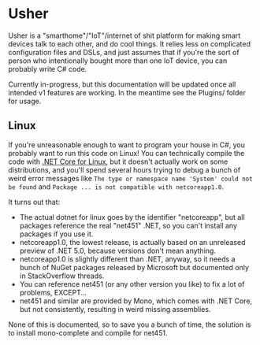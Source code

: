 # Usher
Usher is a "smarthome"/"IoT"/internet of shit platform for making smart devices talk to each other, and do cool things.
It relies less on complicated configuration files and DSLs, and just assumes that if you're the sort of person who
intentionally bought more than one IoT device, you can probably write C# code.

Currently in-progress, but this documentation will be updated once all intended v1 features are working. In the
meantime see the Plugins/ folder for usage.

## Linux

If you're unreasonable enough to want to program your house in C#, you probably want to run this code on Linux! You can
technically compile the code with [.NET Core for Linux](https://www.microsoft.com/net/core#linuxredhat), but it doesn't
actually work on some distributions, and you'll spend several hours trying to debug a bunch of weird error messages
like `The type or namespace name 'System' could not be found` and `Package ... is not compatible with netcoreapp1.0`.

It turns out that:

- The actual dotnet for linux goes by the identifier "netcoreapp", but all packages reference the real "net451" .NET, so you can't install any packages if you use it.
- netcoreapp1.0, the lowest release, is actually based on an unreleased preview of .NET 5.0, because versions don't mean anything.
- netcoreapp1.0 is slightly different than .NET, anyway, so it needs a bunch of NuGet packages released by Microsoft but documented only in StackOverflow threads.
- You can reference net451 (or any other version you like) to fix a lot of problems, EXCEPT...
- net451 and similar are provided by Mono, which comes with .NET Core, but not consistently, resulting in weird missing assemblies.

None of this is documented, so to save you a bunch of time, the solution is to install mono-complete and compile for net451.
